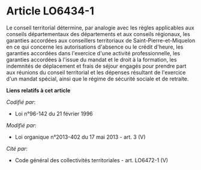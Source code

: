 # Article LO6434-1

Le conseil territorial détermine, par analogie avec les règles applicables aux conseils départementaux des départements et
aux conseils régionaux, les garanties accordées aux conseillers territoriaux de Saint-Pierre-et-Miquelon en ce qui concerne
les autorisations d'absence ou le crédit d'heure, les garanties accordées dans l'exercice d'une activité professionnelle, les
garanties accordées à l'issue du mandat et le droit à la formation, les indemnités de déplacement et frais de séjour engagés
pour prendre part aux réunions du conseil territorial et les dépenses résultant de l'exercice d'un mandat spécial, ainsi que
le régime de sécurité sociale et de retraite.

**Liens relatifs à cet article**

_Codifié par_:

  - Loi n°96-142 du 21 février 1996

_Modifié par_:

  - Loi organique n°2013-402 du 17 mai 2013 - art. 3 (V)

_Cité par_:

  - Code général des collectivités territoriales - art. LO6472-1 (V)
